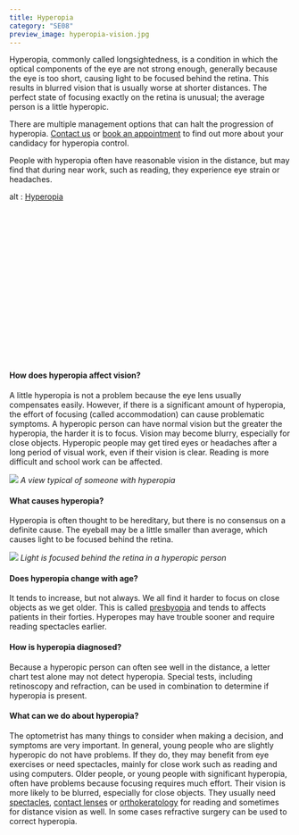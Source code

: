 ```yaml
---
title: Hyperopia
category: "SE08"
preview_image: hyperopia-vision.jpg
---
```


<div class="employee-heading">
<p>Hyperopia, commonly called longsightedness, is a condition in which the optical components of the eye are not strong enough, generally because the eye is too short, causing light to be focused behind the retina. This results in blurred vision that is usually worse at shorter distances. The perfect state of focusing exactly on the retina is unusual; the average person is a little hyperopic.</p>
<p>There are multiple management options that can halt the progression of hyperopia. <a href="/contact">Contact us</a> or <a href="/what-we-do/eye-exam">book an appointment</a> to find out more about your candidacy for hyperopia control.
</div>

People with hyperopia often have reasonable vision in the distance, but may find that during near work, such as reading, they experience eye strain or headaches.

<div class="myWrapper" style="position: relative; padding-bottom: 56.25%; height: 0;"><!--[if IE]><iframe frameborder="0" type="text/html" src="https://2689-2347.captiv8online.com/animations/embed/one/lo-t-d?player_width=100%&player_height=100%&site_company_language=34&autostart=false" width="100%" height="100%" style="position:absolute;top:0;left:0;width:100%;height:100%;"></iframe><![endif]--><!--[if !IE]> <--><object data="https://2689-2347.captiv8online.com/animations/embed/one/lo-t-d?player_width=100%&player_height=100%&site_company_language=34&autostart=false" type="text/html" width="100%" height="100%" style="position:absolute;top:0;left:0;width:100%;height:100%;">  alt : <a href="https://2689-2347.captiv8online.com/animations/embed/one/lo-t-d?player_width=100%&player_height=100%&site_company_language=34&autostart=false">Hyperopia</a></object><!--> <![endif]--></div>

<br>

#### How does hyperopia affect vision?

A little hyperopia is not a problem because the eye lens usually compensates easily. However, if there is a significant amount of hyperopia, the effort of focusing (called accommodation) can cause problematic symptoms. A hyperopic person can have normal vision but the greater the hyperopia, the harder it is to focus. Vision may become blurry, especially for close objects. Hyperopic people may get tired eyes or headaches after a long period of visual work, even if their vision is clear. Reading is more difficult and school work can be affected.

![](/uploads/hyperopia-vision.jpg)
_A view typical of someone with hyperopia_

#### What causes hyperopia?

Hyperopia is often thought to be hereditary, but there is no consensus on a definite cause. The eyeball may be a little smaller than average, which causes light to be focused behind the retina.

![](/uploads/hyperopia-2.jpg)
_Light is focused behind the retina in a hyperopic person_

#### Does hyperopia change with age?

It tends to increase, but not always. We all find it harder to focus on close objects as we get older. This is called [presbyopia](/what-we-do/presbyopia) and tends to affects patients in their forties. Hyperopes may have trouble sooner and require reading spectacles earlier.

#### How is hyperopia diagnosed?

Because a hyperopic person can often see well in the distance, a letter chart test alone may not detect hyperopia. Special tests, including retinoscopy and refraction, can be used in combination to determine if hyperopia is present.

#### What can we do about hyperopia?

The optometrist has many things to consider when making a decision, and symptoms are very important. In general, young people who are slightly hyperopic do not have problems. If they do, they may benefit from eye exercises or need spectacles, mainly for close work such as reading and using computers. Older people, or young people with significant hyperopia, often have problems because focusing requires much effort. Their vision is more likely to be blurred, especially for close objects. They usually need [spectacles](/what-we-do/glasses), [contact lenses](/what-we-do/contact-lenses) or [orthokeratology](/what-we-do/orthokeratology-corneal-reshaping) for reading and sometimes for distance vision as well. In some cases refractive surgery can be used to correct hyperopia.
